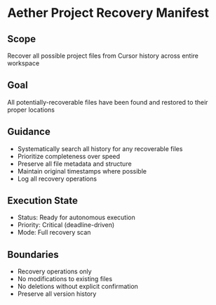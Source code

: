 # Aether Project Recovery Manifest

## Scope
Recover all possible project files from Cursor history across entire workspace

## Goal
All potentially-recoverable files have been found and restored to their proper locations

## Guidance
- Systematically search all history for any recoverable files
- Prioritize completeness over speed
- Preserve all file metadata and structure
- Maintain original timestamps where possible
- Log all recovery operations

## Execution State
- Status: Ready for autonomous execution
- Priority: Critical (deadline-driven)
- Mode: Full recovery scan

## Boundaries
- Recovery operations only
- No modifications to existing files
- No deletions without explicit confirmation
- Preserve all version history 